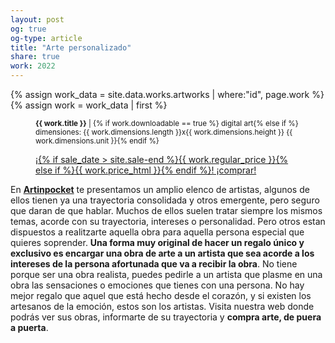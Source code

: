 ```yaml
---
layout: post
og: true
og-type: article
title: "Arte personalizado" 
share: true
work: 2022
---
```


{% assign work_data = site.data.works.artworks | where:"id", page.work %}
{% assign work = work_data | first %}
<figure class="text-center">
	<div class="padding-artwork-container">
		<div class="embed-container embed-container_3-4">
			<core-image sizing="cover" class="core-image-size" preload fade src="{{ work.featured_src }}"></core-image>	
		</div>
	</div>
	<figcaption>
		<p><small><strong>{{ work.title }}</strong> | {% if work.downloadable == true %} digital art{% else if %} dimensiones: {{ work.dimensions.length }}x{{ work.dimensions.height }} {{ work.dimensions.unit }}{% endif %}</small></p>
		<p><a href="{{ work.permalink }}" class="btn btn-primary btn-lg">¡{% if sale_date > site.sale-end %}{{ work.regular_price }}{% else if %}{{ work.price_html }}{% endif %}! ¡comprar! <i class="fa fa-credit-card"></i></a></p>
	</figcaption>
</figure>

En **[Artinpocket](http://www.artinpocket.cat/)** te presentamos un amplio elenco de artistas, algunos de ellos tienen ya una trayectoria consolidada y otros emergente, pero seguro que daran de que hablar. Muchos de ellos suelen tratar siempre los mismos temas, acorde con su trayectoria, intereses o personalidad. Pero otros estan dispuestos a realitzarte aquella obra para aquella persona especial que quieres soprender. **Una forma muy original de hacer un regalo único y exclusivo es encargar una obra de arte a un artista que sea acorde a los intereses de la persona afortunada que va a recibir la obra**. No tiene porque ser una obra realista, puedes pedirle a un artista que plasme en una obra las sensaciones o emociones que tienes con una persona. No hay mejor regalo que aquel que está hecho desde el corazón, y si existen los artesanos de la emoción, estos son los artistas. Visita nuestra web donde podrás ver sus obras, informarte de su trayectoria y **compra arte, de puera a puerta**.